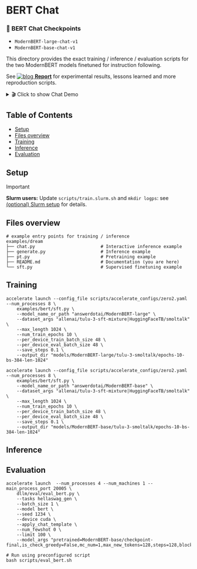 # BERT Chat

<!-- > 🤗 **Checkpoints**  
> ModernBERT-large-chat-v1, ModernBERT-base-chat-v1. -->
### 🤗 BERT Chat Checkpoints
* `ModernBERT-large-chat-v1`
* `ModernBERT-base-chat-v1`

This directory provides the exact training / inference / evaluation scripts for the two ModernBERT models finetuned for instruction following.

See [![blog](https://img.shields.io/badge/W&B-white?logo=weightsandbiases) **Report**](https://wandb.ai/asap-zzhou/dllm/reports/dLLM-Generative-BERT--VmlldzoxNDg0MzExNg) for experimental results, lessons learned and more reproduction scripts.

<details>
<summary>🎬 Click to show Chat Demo</summary>

<p align="center" style="margin-top: 15px;">
    <img src="/examples/bert/assets/chat.gif" alt="chat" width="70%">
</p>
<p align="center">
  <em>
    Chat with <a href="[TODO]"><code>ModernBERT-large-chat-v1</code></a>. See <a href="/examples/bert/README.md/#inference">Inference</a> for details.
  </em>
</p>
</details>

## Table of Contents
- [Setup](#setup)
- [Files overview](#files-overview)
- [Training](#training)
- [Inference](#inference)
- [Evaluation](#evaluation)

## Setup
> [!IMPORTANT]  
> **Slurm users:** Update `scripts/train.slurm.sh` and `mkdir logps`: see [(optional) Slurm setup](/README.md/#optional-slurm-setup) for details.
>

## Files overview
```
# example entry points for training / inference
examples/dream
├── chat.py                         # Interactive inference example
├── generate.py                     # Inference example
├── pt.py                           # Pretraining example
├── README.md                       # Documentation (you are here)
└── sft.py                          # Supervised finetuning example
```

## Training
```shell
accelerate launch --config_file scripts/accelerate_configs/zero2.yaml --num_processes 8 \
    examples/bert/sft.py \
    --model_name_or_path "answerdotai/ModernBERT-large" \
    --dataset_args "allenai/tulu-3-sft-mixture|HuggingFaceTB/smoltalk" \
    --max_length 1024 \
    --num_train_epochs 10 \
    --per_device_train_batch_size 48 \
    --per_device_eval_batch_size 48 \
    --save_steps 0.1 \
    --output_dir "models/ModernBERT-large/tulu-3-smoltalk/epochs-10-bs-384-len-1024"

accelerate launch --config_file scripts/accelerate_configs/zero2.yaml --num_processes 8 \
    examples/bert/sft.py \
    --model_name_or_path "answerdotai/ModernBERT-base" \
    --dataset_args "allenai/tulu-3-sft-mixture|HuggingFaceTB/smoltalk" \
    --max_length 1024 \
    --num_train_epochs 10 \
    --per_device_train_batch_size 48 \
    --per_device_eval_batch_size 48 \
    --save_steps 0.1 \
    --output_dir "models/ModernBERT-base/tulu-3-smoltalk/epochs-10-bs-384-len-1024"
```

## Inference


## Evaluation
```shell
accelerate launch  --num_processes 4 --num_machines 1 --main_process_port 20005 \
    dllm/eval/eval_bert.py \
    --tasks hellaswag_gen \
    --batch_size 1 \
    --model bert \
    --seed 1234 \
    --device cuda \
    --apply_chat_template \
    --num_fewshot 0 \
    --limit 100 \
    --model_args "pretrained=ModernBERT-base/checkpoint-final,is_check_greedy=False,mc_num=1,max_new_tokens=128,steps=128,block_length=128"

# Run using preconfigured script
bash scripts/eval_bert.sh
```
